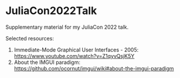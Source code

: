 # JuliaCon2022Talk
Supplementary material for my JuliaCon 2022 talk.

Selected resources:

1. Immediate-Mode Graphical User Interfaces - 2005: https://www.youtube.com/watch?v=Z1qyvQsjK5Y
1. About the IMGUI paradigm: https://github.com/ocornut/imgui/wiki#about-the-imgui-paradigm

